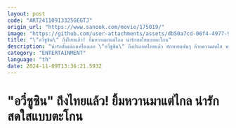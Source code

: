 ```yaml
---
layout: post
code: "ART24110913325GEGTJ"
origin_url: "https://www.sanook.com/movie/175019/"
image: "https://github.com/user-attachments/assets/db50a7cd-06f4-4977-9b04-22a9fbe87575"
title: "\"อวี๋ซูซิน\" ถึงไทยแล้ว! ยิ้มหวานมาแต่ไกล น่ารักสดใสแบบตะโกน"
description: "น่ารักตั้งแต่ลงเครื่องเลย \"อวี๋ซูซิน\" ถึงประเทศไทยแล้ว ทักทายแฟนๆ ด้วยความสดใส พลังเหลือล้นสุดๆ เตรียมไปเจอกับเธอในงาน WeTV Global Ambassador Esther Yu's First Fan Meeting in Bangkok 10 พฤศจิกายนนี้ได้เลย!"
category: "ENTERTAINMENT"
language: "th"
date: 2024-11-09T13:36:21.593Z
---
```


# "อวี๋ซูซิน" ถึงไทยแล้ว! ยิ้มหวานมาแต่ไกล น่ารักสดใสแบบตะโกน